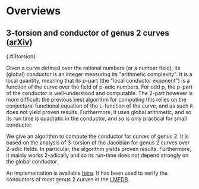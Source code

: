# Overviews

## 3-torsion and conductor of genus 2 curves ([arXiv](https://arxiv.org/abs/1706.06162))
{:#3torsion}

Given a curve defined over the rational numbers (or a number field), its (global) conductor is an integer measuring its "arithmetic complexity". It is a local quantity, meaning that its p-part (the "local conductor exponent") is a function of the curve over the field of p-adic numbers. For odd p, the p-part of the conductor is well-understood and computable. The 2-part however is more difficult: the previous best algorithm for computing this relies on the conjectural functional equation of the L-function of the curve, and as such it does not yield proven results. Furthermore, it uses global arithmetic, and so its run time is quadratic in the conductor, and so is only practical for small conductor.

We give an algorithm to compute the conductor for curves of genus 2. It is based on the analysis of 3-torsion of the Jacobian for genus 2 curves over 2-adic fields. In particular, the algorithm yields proven results. Furthermore, it mainly works 2-adically and so its run-time does not depend strongly on the global conductor.

An implementation is available [here](https://cjdoris.github.io/Genus2Conductor). It has been used to verify the conductors of most genus 2 curves in the [LMFDB](http://www.lmfdb.org/Genus2Curve/Q).
